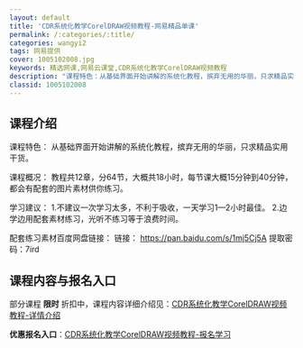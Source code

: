 ```yaml
---
layout: default
title: 'CDR系统化教学CorelDRAW视频教程-网易精品单课'
permalink: /:categories/:title/
categories: wangyi2
tags: 网易提供
cover: 1005102008.jpg
keywords: 精选网课,网易云课堂,CDR系统化教学CorelDRAW视频教程
description: "课程特色：从基础界面开始讲解的系统化教程，摈弃无用的华丽，只求精品实用干货。课程概况：教程共12章，分64节，大概共18小时，每节课大概15分钟到40分钟，都会有配套的图片素材供你练习。学习"
classid: 1005102008
---
```


## 课程介绍

课程特色：
从基础界面开始讲解的系统化教程，摈弃无用的华丽，只求精品实用干货。

课程概况：
教程共12章，分64节，大概共18小时，每节课大概15分钟到40分钟，都会有配套的图片素材供你练习。

学习建议：
1.不建议一次学习太多，不利于吸收，一天学习1—2小时最佳。
2.边学边用配套素材练习，光听不练习等于浪费时间。

配套练习素材百度网盘链接：
链接： https://pan.baidu.com/s/1mj5Cj5A  提取密码：7ird

## 课程内容与报名入口

部分课程 **限时** 折扣中，课程内容详细介绍见：[CDR系统化教学CorelDRAW视频教程-详情介绍](https://study.163.com/course/introduction/1005102008.htm?share=1&shareId=1025206652&utm_campaign=share&utm_medium=iphoneShare&utm_source=&utm_u=1025206652)

**优惠报名入口**：[CDR系统化教学CorelDRAW视频教程-报名学习](https://study.163.com/course/introduction/1005102008.htm?share=1&shareId=1025206652&utm_campaign=share&utm_medium=iphoneShare&utm_source=&utm_u=1025206652)

